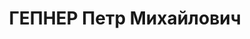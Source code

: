 ---
title: ГЕПНЕР Петр Михайлович
description: "Род. в 1899, г. Тбилиси, немец. Род занятий: бывший директор Грузпищестроя.\
  \ \n  Осужден Тройкой при НКВД ГССР 02.12.1937. Мера наказания: расстрел с конфискацией\
  \ личного имущества"
---